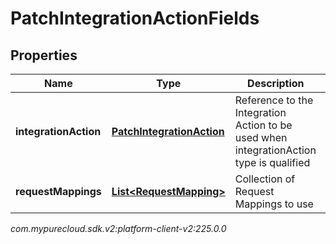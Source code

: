 # PatchIntegrationActionFields


## Properties

| Name | Type | Description | Notes |
| ------------ | ------------- | ------------- | ------------- |
| **integrationAction** | [**PatchIntegrationAction**](PatchIntegrationAction) | Reference to the Integration Action to be used when integrationAction type is qualified |  [optional] |
| **requestMappings** | [**List&lt;RequestMapping&gt;**](RequestMapping) | Collection of Request Mappings to use |  [optional] |




_com.mypurecloud.sdk.v2:platform-client-v2:225.0.0_
